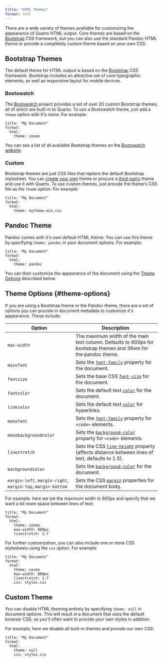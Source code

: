 ```yaml
---
title: "HTML Themes"
format: html
---
```


There are a wide variety of themes available for customizing the appearance of Quarto HTML output. Core themes are based on the [Bootstrap](https://getbootstrap.com/) CSS framework, but you can also use the standard Pandoc HTML theme or provide a completely custom theme based on your own CSS.

## Bootstrap Themes

The default theme for HTML output is based on the [Bootstrap](https://getbootstrap.com/) CSS framework. Bootstrap includes an attractive set of core typographic elements, as well as responsive layout for mobile devices.

### Bootswatch

The [Bootswatch](https://bootswatch.com/) project provides a set of over 20 custom Bootstrap themes, all of which are built-in to Quarto. To use a Bootswatch theme, just add a `theme` option with it's name. For example:

``` {.yaml}
title: "My Document"
format:
  html:
    theme: cosmo
```

You can see a list of all available Bootstrap themes on the [Bootswatch website](https://bootswatch.com/).

### Custom

Bootstrap themes are just CSS files that replace the default Bootstrap stylesheet. You can [create your own](https://bootstrap.build/) theme or procure a [third-party](https://themes.getbootstrap.com/) theme and use it with Quarto. To use custom themes, just provide the theme's CSS file as the `theme` option. For example:

``` {.yaml}
title: "My Document"
format:
  html:
    theme: mytheme.min.css
```

## Pandoc Theme

Pandoc comes with it's own default HTML theme. You can use this theme by specifying `theme: pandoc` in your document options. For example:

``` {.yaml}
title: "My Document"
format:
  html: 
    theme: pandoc
```

You can then customize the appearance of the document using the [Theme Options](#theme-options) described below.

## Theme Options {#theme-options}

If you are using a Bootstrap theme or the Pandoc theme, there are a set of options you can provide in document metadata to customize it's appearance. These include:

| Option                                                       | Description                                                                                                                                                    |
|--------------------------------------------------------------|----------------------------------------------------------------------------------------------------------------------------------------------------------------|
| `max-width`                                                  | The maximum width of the main text column. Defaults to 900px for bootstrap themes and 36em for the pandoc theme.                                               |
| `mainfont`                                                   | Sets the [`font-family`](https://developer.mozilla.org/en-US/docs/Web/CSS/font-family) property for the document.                                              |
| `fontsize`                                                   | Sets the base CSS [`font-size`](https://developer.mozilla.org/en-US/docs/Web/CSS/font-size) for the document.                                                  |
| `fontcolor`                                                  | Sets the default text [`color`](https://developer.mozilla.org/en-US/docs/Web/CSS/color) for the document.                                                      |
| `linkcolor`                                                  | Sets the default text [`color`](https://developer.mozilla.org/en-US/docs/Web/CSS/color) for hyperlinks.                                                        |
| `monofont`                                                   | Sets the [`font-family`](https://developer.mozilla.org/en-US/docs/Web/CSS/font-family) property for `<code>` elements.                                         |
| `monobackgroundcolor`                                        | Sets the [`background-color`](https://developer.mozilla.org/en-US/docs/Web/CSS/background-color) property for `<code>` elements.                               |
| `linestretch`                                                | Sets the CSS [`line-height`](https://developer.mozilla.org/en-US/docs/Web/CSS/line-height) property (affects distance between lines of text, defaults to 1.5). |
| `backgroundcolor`                                            | Sets the [`background-color`](https://developer.mozilla.org/en-US/docs/Web/CSS/background-color) for the document.                                             |
| `margin-left`, `margin-right`, `margin-top`, `margin-bottom` | Sets the CSS [`margin`](https://developer.mozilla.org/en-US/docs/Web/CSS/margin) properties for the document body.                                             |

For example. here we set the maximum width to 800px and specify that we want a bit more space between lines of text:

``` {.yaml}
title: "My Document"
format:
  html: 
    theme: cosmo
    max-width: 800px
    linestretch: 1.7
```

For further customization, you can also include one or more CSS stylesheets using the `css` option. For example:

``` {.yaml}
title: "My Document"
format:
  html: 
    theme: cosmo
    max-width: 800px
    linestretch: 1.7
    css: styles.css
```

## Custom Theme

You can disable HTML theming entirely by specifying `theme: null` in document options. This will result in a document that uses the default browser CSS, so you'll often want to provide your own styles in addition.

For example, here we disable all built-in themes and provide our own CSS:

``` {.yaml}
title: "My Document"
format:
  html: 
    theme: null
    css: styles.css
```

